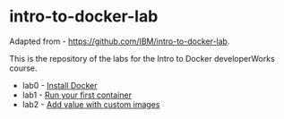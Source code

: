 # intro-to-docker-lab

Adapted from - https://github.com/IBM/intro-to-docker-lab.

This is the repository of the labs for the Intro to Docker developerWorks course.

- lab0 - [Install Docker](lab0.md)
- lab1 - [Run your first container](lab1.md)
- lab2 - [Add value with custom images](lab2.md)

